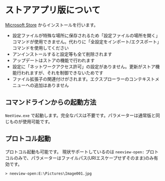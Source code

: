 # ストアアプリ版について

[Microsoft Store](https://www.microsoft.com/store/apps/9p24z53hc1jr) からインストールを行います。  

* 設定ファイルが特殊な場所に保存されるため「設定ファイルの場所を開く」コマンドが使用できません。代わりに「全設定をインポート/エクスポート」コマンドを使用してください
* アンインストールすると設定等も全て削除されます
* アップデートはストアの機能で行われます
* 設定に「ネットワークアクセス許可」の設定がありません。更新がストア機能行われますが、それを制御できないためです
* ファイル拡張子の関連付けがされます。エクスプローラーのコンテキストメニューへの追加はありません

## コマンドラインからの起動方法

`NeeView.exe` で起動します。完全なパスは不要です。パラメーターは通常版と同じものが使用可能です。

## プロトコル起動

プロトコル起動も可能です。
現状サポートしているのは `neeview-open:` プロトコルのみで、パラメーターはファイルパス(URIエスケープせずそのまま)のみ有効です。

    > neeview-open:E:\Pictures\Image001.jpg